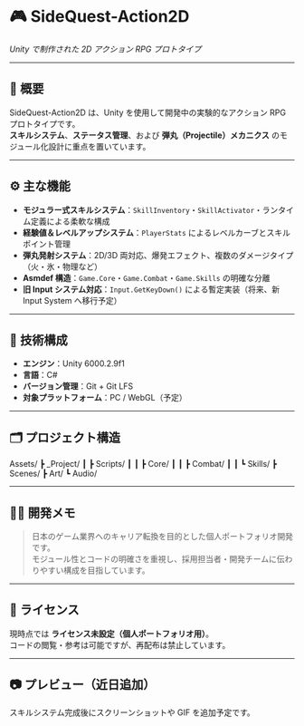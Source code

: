 # 🎮 SideQuest-Action2D  
*Unity で制作された 2D アクション RPG プロトタイプ*

---

## 🧩 概要  
SideQuest-Action2D は、Unity を使用して開発中の実験的なアクション RPG プロトタイプです。  
**スキルシステム**、**ステータス管理**、および **弾丸（Projectile）メカニクス** のモジュール化設計に重点を置いています。

---

## ⚙️ 主な機能  
- **モジュラー式スキルシステム**：`SkillInventory`・`SkillActivator`・ランタイム定義による柔軟な構成  
- **経験値＆レベルアップシステム**：`PlayerStats` によるレベルカーブとスキルポイント管理  
- **弾丸発射システム**：2D/3D 両対応、爆発エフェクト、複数のダメージタイプ（火・氷・物理など）  
- **Asmdef 構造**：`Game.Core`・`Game.Combat`・`Game.Skills` の明確な分離  
- **旧 Input システム対応**：`Input.GetKeyDown()` による暫定実装（将来、新 Input System へ移行予定）  

---

## 🧠 技術構成  
- **エンジン**：Unity 6000.2.9f1  
- **言語**：C#  
- **バージョン管理**：Git + Git LFS  
- **対象プラットフォーム**：PC / WebGL（予定）  

---

## 🗂️ プロジェクト構造  
Assets/
┣ _Project/
┃ ┣ Scripts/
┃ ┃ ┣ Core/
┃ ┃ ┣ Combat/
┃ ┃ ┗ Skills/
┣ Scenes/
┣ Art/
┗ Audio/


---

## 🧑‍💻 開発メモ  
> 日本のゲーム業界へのキャリア転換を目的とした個人ポートフォリオ開発です。  
> モジュール性とコードの明確さを重視し、採用担当者・開発チームに伝わりやすい構成を目指しています。

---

## 📜 ライセンス  
現時点では **ライセンス未設定（個人ポートフォリオ用）**。  
コードの閲覧・参考は可能ですが、再配布は禁止しています。

---

## 📷 プレビュー（近日追加）  
スキルシステム完成後にスクリーンショットや GIF を追加予定です。

